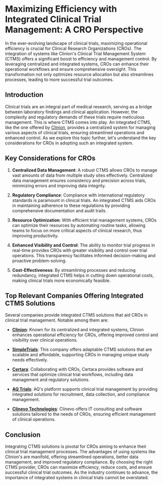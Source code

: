 # Maximizing Efficiency with Integrated Clinical Trial Management: A CRO Perspective

In the ever-evolving landscape of clinical trials, maximizing operational efficiency is crucial for Clinical Research Organizations (CROs). The integration of systems like Clinion's Clinical Trial Management System (CTMS) offers a significant boost to efficiency and management control. By leveraging centralized and integrated systems, CROs can enhance their operational workflows and ensure comprehensive oversight. This transformation not only optimizes resource allocation but also streamlines processes, leading to more successful trial outcomes.

## Introduction

Clinical trials are an integral part of medical research, serving as a bridge between laboratory findings and clinical application. However, the complexity and regulatory demands of these trials require meticulous management. This is where CTMS comes into play. An integrated CTMS, like the one offered by [Clinion](/dir/clinion), provides a centralized system for managing various aspects of clinical trials, ensuring streamlined operations and enhanced control. As we explore this topic further, let's understand the key considerations for CROs in adopting such an integrated system.

## Key Considerations for CROs

1. **Centralized Data Management**: A robust CTMS allows CROs to manage vast amounts of data from multiple study sites effectively. Centralized data management ensures consistency and precision across trials, minimizing errors and improving data integrity.

2. **Regulatory Compliance**: Compliance with international regulatory standards is paramount in clinical trials. An integrated CTMS aids CROs in maintaining adherence to these regulations by providing comprehensive documentation and audit trails.

3. **Resource Optimization**: With efficient trial management systems, CROs can optimize their resources by automating routine tasks, allowing teams to focus on more critical aspects of clinical research, thus improving productivity.

4. **Enhanced Visibility and Control**: The ability to monitor trial progress in real-time provides CROs with greater visibility and control over trial operations. This transparency facilitates informed decision-making and proactive problem-solving.

5. **Cost-Effectiveness**: By streamlining processes and reducing redundancy, integrated CTMS helps in cutting down operational costs, making clinical trials more economically feasible.

## Top Relevant Companies Offering Integrated CTMS Solutions

Several companies provide integrated CTMS solutions that aid CROs in clinical trial management. Notable among them are:

- **[Clinion](/dir/clinion)**: Known for its centralized and integrated systems, Clinion enhances operational efficiency for CROs, offering improved control and visibility over clinical operations.

- **[SimpleTrials](/dir/simpletrials)**: This company offers adaptable CTMS solutions that are scalable and affordable, supporting CROs in managing unique study needs effectively.

- **[Certara](/dir/certara)**: Collaborating with CROs, Certara provides software and services that optimize clinical trial workflows, including data management and regulatory solutions.

- **[AQ Trials](/dir/aq_trials)**: AQ's platform supports clinical trial management by providing integrated solutions for recruitment, data collection, and compliance management.

- **[Clinevo Technologies](/dir/clinevo_technologies)**: Clinevo offers IT consulting and software solutions tailored to the needs of CROs, ensuring efficient management of clinical operations.

## Conclusion

Integrating CTMS solutions is pivotal for CROs aiming to enhance their clinical trial management processes. The advantages of using systems like Clinion's are manifold, offering streamlined operations, better data management, and improved regulatory compliance. By choosing the right CTMS provider, CROs can maximize efficiency, reduce costs, and ensure successful clinical trial outcomes. As the industry continues to advance, the importance of integrated systems in clinical trials cannot be overstated.